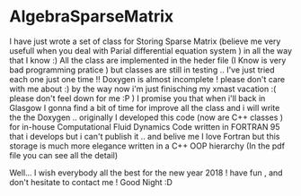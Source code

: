 # AlgebraSparseMatrix

I have just wrote a set of class for Storing Sparse Matrix (believe me very usefull when you deal with Parial differential equation system ) in all the way that I know :)  All the class are implemented in the heder file 
(I Know is very bad programming pratice ) but classes are still in testing .. I've just tried each one just one time !!
Doxygen is almost incomplete ! please don't care with me about :) by the way now i'm just finisching my xmast vacation :( please don't
feel down for me :P ) I promise you that when i'll back in Glasgow I gonna find a bit of time for improve all the class and i will write the
the Doxygen .. originally I developed  this code (now are C++ classes ) for in-house Computational Fluid Dynamics Code written 
in FORTRAN 95 that i develops but i can't publish it .. and belive me I love Fortran but this storage is much more elegance written in a C++ OOP hierarchy (In the pdf file you can see all the detail)



Well...   I wish everybody all the best for the new year 2018 ! have fun , and don't hesitate to contact me ! 
Good Night :D
